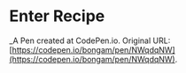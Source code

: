 # Enter Recipe
 _A Pen created at CodePen.io. Original URL: [https://codepen.io/bongam/pen/NWqdqNW](https://codepen.io/bongam/pen/NWqdqNW).

 